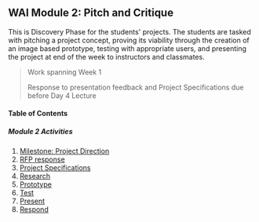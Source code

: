 ## WAI Module 2: Pitch and Critique

This is Discovery Phase for the students' projects. The students are tasked with pitching a project concept, proving its viability through the creation of an image based prototype, testing with appropriate users, and presenting the project at end of the week to instructors and classmates.

> Work spanning Week 1  
>
> Response to presentation feedback and Project Specifications due before Day 4 Lecture

#### Table of Contents

##### Module 2 Activities
1. [Milestone: Project Direction](./Milestone-1.md)
2. [RFP response](./RFP.md)
3. [Project Specifications](./Specs.md)
4. [Research](./Research.md)
5. [Prototype](./Prototype.md)
6. [Test](./Test.md)
7. [Present](./Present.md)
8. [Respond](./Respond.md)
